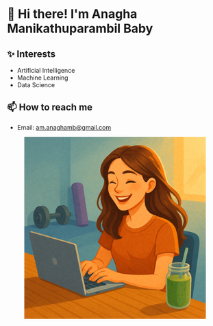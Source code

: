 # 👋 Hi there! I'm Anagha Manikathuparambil Baby

## ✨ Interests
- Artificial Intelligence
- Machine Learning
- Data Science

## 📫 How to reach me
- Email: am.anaghamb@gmail.com
<figure>
  <img src="me.png" alt="Queue detection demo" width="600" />
  
</figure>
